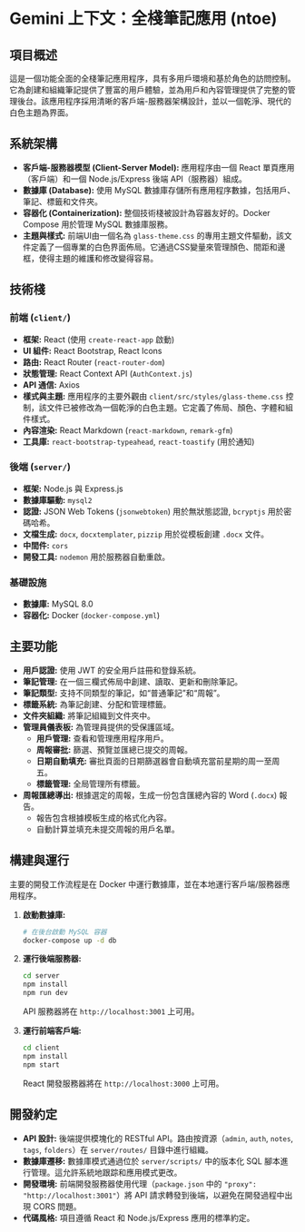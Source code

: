 # Gemini 上下文：全棧筆記應用 (ntoe)

## 項目概述

這是一個功能全面的全棧筆記應用程序，具有多用戶環境和基於角色的訪問控制。它為創建和組織筆記提供了豐富的用戶體驗，並為用戶和內容管理提供了完整的管理後台。該應用程序採用清晰的客戶端-服務器架構設計，並以一個乾淨、現代的白色主題為界面。

## 系統架構

*   **客戶端-服務器模型 (Client-Server Model):** 應用程序由一個 React 單頁應用（客戶端）和一個 Node.js/Express 後端 API（服務器）組成。
*   **數據庫 (Database):** 使用 MySQL 數據庫存儲所有應用程序數據，包括用戶、筆記、標籤和文件夾。
*   **容器化 (Containerization):** 整個技術棧被設計為容器友好的。Docker Compose 用於管理 MySQL 數據庫服務。
*   **主題與樣式:** 前端UI由一個名為 `glass-theme.css` 的專用主題文件驅動，該文件定義了一個專業的白色界面佈局。它通過CSS變量來管理顏色、間距和邊框，使得主題的維護和修改變得容易。

## 技術棧

### 前端 (`client/`)

*   **框架:** React (使用 `create-react-app` 啟動)
*   **UI 組件:** React Bootstrap, React Icons
*   **路由:** React Router (`react-router-dom`)
*   **狀態管理:** React Context API (`AuthContext.js`)
*   **API 通信:** Axios
*   **樣式與主題:** 應用程序的主要外觀由 `client/src/styles/glass-theme.css` 控制，該文件已被修改為一個乾淨的白色主題。它定義了佈局、顏色、字體和組件樣式。
*   **內容渲染:** React Markdown (`react-markdown`, `remark-gfm`)
*   **工具庫:** `react-bootstrap-typeahead`, `react-toastify` (用於通知)

### 後端 (`server/`)

*   **框架:** Node.js 與 Express.js
*   **數據庫驅動:** `mysql2`
*   **認證:** JSON Web Tokens (`jsonwebtoken`) 用於無狀態認證, `bcryptjs` 用於密碼哈希。
*   **文檔生成:** `docx`, `docxtemplater`, `pizzip` 用於從模板創建 `.docx` 文件。
*   **中間件:** `cors`
*   **開發工具:** `nodemon` 用於服務器自動重啟。

### 基礎設施

*   **數據庫:** MySQL 8.0
*   **容器化:** Docker (`docker-compose.yml`)

## 主要功能

*   **用戶認證:** 使用 JWT 的安全用戶註冊和登錄系統。
*   **筆記管理:** 在一個三欄式佈局中創建、讀取、更新和刪除筆記。
*   **筆記類型:** 支持不同類型的筆記，如“普通筆記”和“周報”。
*   **標籤系統:** 為筆記創建、分配和管理標籤。
*   **文件夾組織:** 將筆記組織到文件夾中。
*   **管理員儀表板:** 為管理員提供的受保護區域。
    *   **用戶管理:** 查看和管理應用程序用戶。
    *   **周報審批:** 篩選、預覽並匯總已提交的周報。
    *   **日期自動填充:** 審批頁面的日期篩選器會自動填充當前星期的周一至周五。
    *   **標籤管理:** 全局管理所有標籤。
*   **周報匯總導出:** 根據選定的周報，生成一份包含匯總內容的 Word (`.docx`) 報告。
    *   報告包含根據模板生成的格式化內容。
    *   自動計算並填充未提交周報的用戶名單。

## 構建與運行

主要的開發工作流程是在 Docker 中運行數據庫，並在本地運行客戶端/服務器應用程序。

1.  **啟動數據庫:**
    ```bash
    # 在後台啟動 MySQL 容器
    docker-compose up -d db
    ```

2.  **運行後端服務器:**
    ```bash
    cd server
    npm install
    npm run dev
    ```
    API 服務器將在 `http://localhost:3001` 上可用。

3.  **運行前端客戶端:**
    ```bash
    cd client
    npm install
    npm start
    ```
    React 開發服務器將在 `http://localhost:3000` 上可用。

## 開發約定

*   **API 設計:** 後端提供模塊化的 RESTful API。路由按資源（`admin`, `auth`, `notes`, `tags`, `folders`）在 `server/routes/` 目錄中進行組織。
*   **數據庫遷移:** 數據庫模式通過位於 `server/scripts/` 中的版本化 SQL 腳本進行管理。這允許系統地跟踪和應用模式更改。
*   **開發環境:** 前端開發服務器使用代理（`package.json` 中的 `"proxy": "http://localhost:3001"`）將 API 請求轉發到後端，以避免在開發過程中出現 CORS 問題。
*   **代碼風格:** 項目遵循 React 和 Node.js/Express 應用的標準約定。